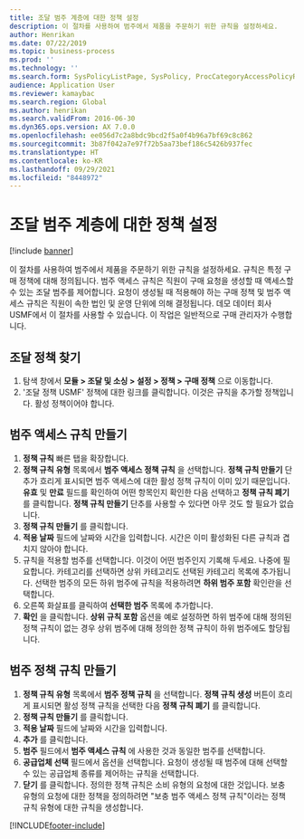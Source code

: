 ```yaml
---
title: 조달 범주 계층에 대한 정책 설정
description: 이 절차를 사용하여 범주에서 제품을 주문하기 위한 규칙을 설정하세요.
author: Henrikan
ms.date: 07/22/2019
ms.topic: business-process
ms.prod: ''
ms.technology: ''
ms.search.form: SysPolicyListPage, SysPolicy, ProcCategoryAccessPolicyRule, ProcCategoryPolicyRule, EcoResCategorySingleLookup
audience: Application User
ms.reviewer: kamaybac
ms.search.region: Global
ms.author: henrikan
ms.search.validFrom: 2016-06-30
ms.dyn365.ops.version: AX 7.0.0
ms.openlocfilehash: ee056d7c2a8bdc9bcd2f5a0f4b96a7bf69c8c862
ms.sourcegitcommit: 3b87f042a7e97f72b5aa73bef186c5426b937fec
ms.translationtype: HT
ms.contentlocale: ko-KR
ms.lasthandoff: 09/29/2021
ms.locfileid: "8448972"
---
```

# <a name="set-up-policies-for-procurement-category-hierarchies"></a>조달 범주 계층에 대한 정책 설정

[!include [banner](../../includes/banner.md)]

이 절차를 사용하여 범주에서 제품을 주문하기 위한 규칙을 설정하세요. 규칙은 특정 구매 정책에 대해 정의됩니다. 범주 액세스 규칙은 직원이 구매 요청을 생성할 때 액세스할 수 있는 조달 범주를 제어합니다. 요청이 생성될 때 적용해야 하는 구매 정책 및 범주 액세스 규칙은 직원이 속한 법인 및 운영 단위에 의해 결정됩니다. 데모 데이터 회사 USMF에서 이 절차를 사용할 수 있습니다. 이 작업은 일반적으로 구매 관리자가 수행합니다.


## <a name="find-the-procurement-policy"></a>조달 정책 찾기
1. 탐색 창에서 **모듈 > 조달 및 소싱 > 설정 > 정책 > 구매 정책** 으로 이동합니다.
2. '조달 정책 USMF' 정책에 대한 링크를 클릭합니다. 이것은 규칙을 추가할 정책입니다. 활성 정책이어야 합니다.  

## <a name="create-a-category-access-rule"></a>범주 액세스 규칙 만들기
1. **정책 규칙** 빠른 탭을 확장합니다.
2. **정책 규칙 유형** 목록에서 **범주 액세스 정책 규칙** 을 선택합니다. **정책 규칙 만들기** 단추가 흐리게 표시되면 범주 액세스에 대한 활성 정책 규칙이 이미 있기 때문입니다. **유효** 및 **만료** 필드를 확인하여 어떤 항목인지 확인한 다음 선택하고 **정책 규칙 폐기** 를 클릭합니다. **정책 규칙 만들기** 단추를 사용할 수 있다면 아무 것도 할 필요가 없습니다.  
3. **정책 규칙 만들기** 를 클릭합니다.
4. **적용 날짜** 필드에 날짜와 시간을 입력합니다. 시간은 이미 활성화된 다른 규칙과 겹치지 않아야 합니다.  
5. 규칙을 적용할 범주를 선택합니다. 이것이 어떤 범주인지 기록해 두세요. 나중에 필요합니다. 카테고리를 선택하면 상위 카테고리도 선택된 카테고리 목록에 추가됩니다. 선택한 범주의 모든 하위 범주에 규칙을 적용하려면 **하위 범주 포함** 확인란을 선택합니다.
6. 오른쪽 화살표를 클릭하여 **선택한 범주** 목록에 추가합니다.  
4. **확인** 을 클릭합니다. **상위 규칙 포함** 옵션을 예로 설정하면 하위 범주에 대해 정의된 정책 규칙이 없는 경우 상위 범주에 대해 정의한 정책 규칙이 하위 범주에도 할당됩니다.

## <a name="create-a-category-policy-rule"></a>범주 정책 규칙 만들기
1. **정책 규칙 유형** 목록에서 **범주 정책 규칙** 을 선택합니다. **정책 규칙 생성** 버튼이 흐리게 표시되면 활성 정책 규칙을 선택한 다음 **정책 규칙 폐기** 를 클릭합니다.  
2. **정책 규칙 만들기** 를 클릭합니다.
3. **적용 날짜** 필드에 날짜와 시간을 입력합니다.
4. **추가** 를 클릭합니다.
5. **범주** 필드에서 **범주 액세스 규칙** 에 사용한 것과 동일한 범주를 선택합니다.
6. **공급업체 선택** 필드에서 옵션을 선택합니다. 요청이 생성될 때 범주에 대해 선택할 수 있는 공급업체 종류를 제어하는 규칙을 선택합니다.  
7. **닫기** 를 클릭합니다. 정의한 정책 규칙은 소비 유형의 요청에 대한 것입니다. 보충 유형의 요청에 대한 정책을 정의하려면 "보충 범주 액세스 정책 규칙"이라는 정책 규칙 유형에 대한 규칙을 생성합니다.  



[!INCLUDE[footer-include](../../../includes/footer-banner.md)]
